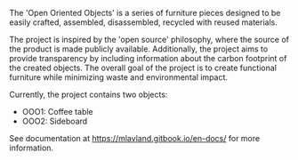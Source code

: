 The 'Open Oriented Objects' is a series of furniture pieces designed to be easily crafted, assembled, disassembled, recycled with reused materials.

The project is inspired by the 'open source' philosophy, where the source of the product is made publicly available. Additionally, the project aims to provide transparency by including information about the carbon footprint of the created objects. The overall goal of the project is to create functional furniture while minimizing waste and environmental impact.

Currently, the project contains two objects:
- OOO1: Coffee table
- OOO2: Sideboard

See documentation at https://mlavland.gitbook.io/en-docs/ for more information.